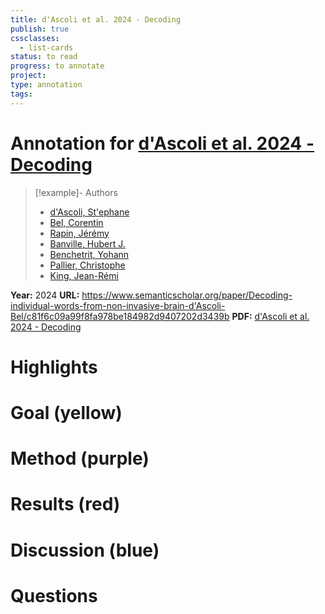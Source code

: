 ```yaml
---
title: d'Ascoli et al. 2024 - Decoding
publish: true
cssclasses:
  - list-cards
status: to read
progress: to annotate
project:
type: annotation
tags:
---
```

# Annotation for [d'Ascoli et al. 2024 - Decoding](Papers/References/d'Ascoli%20et%20al.%202024%20-%20Decoding)

> [!example]- Authors
> - [d'Ascoli, St'ephane](Papers/People/d'Ascoli%20St'ephane)
> - [Bel, Corentin](Papers/People/Bel%20Corentin)
> - [Rapin, Jérémy](Papers/People/Rapin%20Jérémy)
> - [Banville, Hubert J.](Papers/People/Banville%20Hubert%20J.)
> - [Benchetrit, Yohann](Papers/People/Benchetrit%20Yohann)
> - [Pallier, Christophe](Papers/People/Pallier%20Christophe)
> - [King, Jean-Rémi](Papers/People/King%20Jean-Rémi)

**Year:** 2024
**URL:** https://www.semanticscholar.org/paper/Decoding-individual-words-from-non-invasive-brain-d'Ascoli-Bel/c81f6c09a99f8fa978be184982d9407202d3439b
**PDF:** [d'Ascoli et al. 2024 - Decoding](Papers/PDFs/d'Ascoli%20et%20al.%202024%20-%20Decoding%20individual%20words%20from%20non-invasive%20brain%20recordings%20across%20723%20participants.pdf)

# Highlights


# Goal (yellow)


# Method (purple)


# Results (red)


# Discussion (blue)


# Questions

